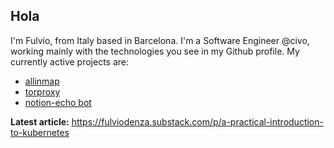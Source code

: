 ## Hola
I'm Fulvio, from Italy based in Barcelona.
I'm a Software Engineer @civo, working mainly with the technologies you see in my Github profile.
My currently active projects are:
- [allinmap](https://allinmap.app)
- [torproxy](https://www.github.com/fulviodenza/torproxy)
- [notion-echo bot](https://notion-echo.fulvio.dev/)

**Latest article:** https://fulviodenza.substack.com/p/a-practical-introduction-to-kubernetes
